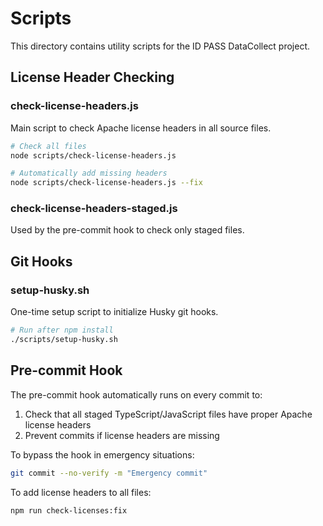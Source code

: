 # Scripts

This directory contains utility scripts for the ID PASS DataCollect project.

## License Header Checking

### check-license-headers.js
Main script to check Apache license headers in all source files.

```bash
# Check all files
node scripts/check-license-headers.js

# Automatically add missing headers
node scripts/check-license-headers.js --fix
```

### check-license-headers-staged.js
Used by the pre-commit hook to check only staged files.

## Git Hooks

### setup-husky.sh
One-time setup script to initialize Husky git hooks.

```bash
# Run after npm install
./scripts/setup-husky.sh
```

## Pre-commit Hook

The pre-commit hook automatically runs on every commit to:
1. Check that all staged TypeScript/JavaScript files have proper Apache license headers
2. Prevent commits if license headers are missing

To bypass the hook in emergency situations:
```bash
git commit --no-verify -m "Emergency commit"
```

To add license headers to all files:
```bash
npm run check-licenses:fix
```